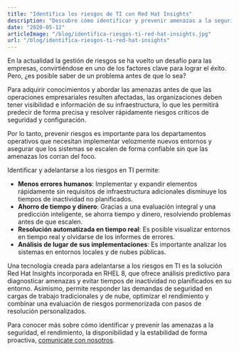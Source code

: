 ```yaml
---
title: "Identifica los riesgos de TI con Red Hat Insights"
description: "Descubre cómo identificar y prevenir amenazas a la seguridad, rendimiento y disponibilidad de forma proactiva"
date: "2020-05-12"
articleImage: "/blog/identifica-riesgos-ti-red-hat-insights.jpg"
url: "/blog/identifica-riesgos-ti-red-hat-insights"
---
```


En la actualidad la gestión de riesgos se ha vuelto un desafío para las empresas, convirtiéndose en uno de los factores clave para lograr el éxito. Pero, ¿es posible saber de un problema antes de que lo sea?

Para adquirir conocimientos y abordar las amenazas antes de que las operaciones empresariales resulten afectadas, las organizaciones deben tener visibilidad e información de su infraestructura, lo que les permitirá predecir de forma precisa y resolver rápidamente riesgos críticos de seguridad y configuración.

Por lo tanto, prevenir riesgos es importante para los departamentos operativos que necesitan implementar velozmente nuevos entornos y asegurar que los sistemas se escalen de forma confiable sin que las amenazas los corran del foco.

Identificar y adelantarse a los riesgos en TI permite:

- **Menos errores humanos**: Implementar y expandir elementos rápidamente sin requisitos de infraestructura adicionales disminuye los tiempos de inactividad no planificados.
- **Ahorro de tiempo y dinero**: Gracias a una evaluación integral y una predicción inteligente, se ahorra tiempo y dinero, resolviendo problemas antes de que escalen.
- **Resolución automatizada en tiempo real**: Es posible visualizar entornos en tiempo real y olvidarse de los informes de errores.
- **Análisis de lugar de sus implementaciones**: Es importante analizar los sistemas en entornos locales y de nubes públicas.

Una tecnología creada para adelantarse a los riesgos en TI es la solución Red Hat Insights incorporada en RHEL 8, que ofrece análisis predictivo para diagnosticar amenazas y evitar tiempos de inactividad no planificados en su entorno. Asimismo, permite responder las demandas de seguridad en cargas de trabajo tradicionales y de nube, optimizar el rendimiento y combinar una evaluación de riesgos pormenorizada con pasos de resolución personalizados.

Para conocer más sobre cómo identificar y prevenir las amenazas a la seguridad, el rendimiento, la disponibilidad y la estabilidad de forma proactiva, [comunicate con nosotros](/contact).
